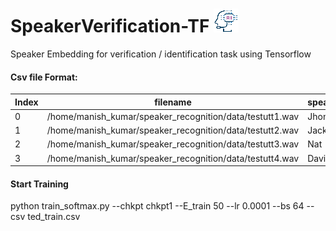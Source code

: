 # SpeakerVerification-TF ![](Media/AI_icon.png)
Speaker Embedding for verification / identification task using Tensorflow

#### Csv file Format:
|Index|filename|	speakers	|speaker_id	|duration|
|-----|--------|	----------|-----------|---------|
|0	|/home/manish_kumar/speaker_recognition/data/testutt1.wav|	Jhon|	253|	11.46|
|1	|/home/manish_kumar/speaker_recognition/data/testutt2.wav|	Jack|	69|	14.32|
|2	|/home/manish_kumar/speaker_recognition/data/testutt3.wav|	Nat|	750|	4.62|
|3	|/home/manish_kumar/speaker_recognition/data/testutt4.wav|	David|	723	|10.54|

#### Start Training
python train_softmax.py --chkpt chkpt1 --E_train 50 --lr 0.0001 --bs 64 --csv ted_train.csv
